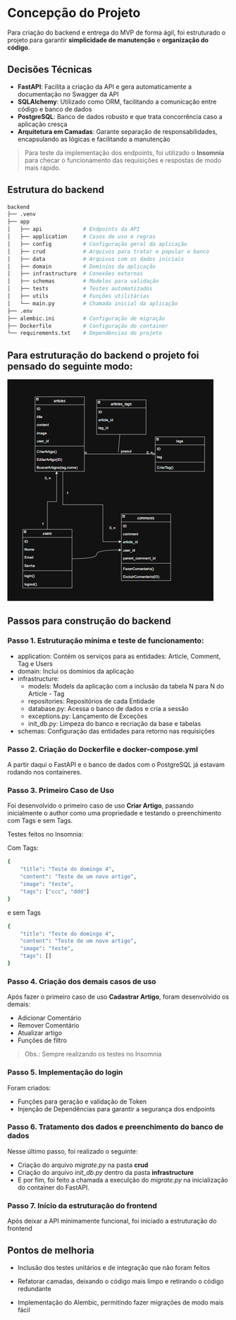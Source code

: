 # Concepção do Projeto

Para criação do backend e entrega do MVP de forma ágil, foi estruturado o projeto para garantir  **simplicidade de manutenção** e **organização do código**.

## Decisões Técnicas

- **FastAPI**: Facilita a criação da API e gera automaticamente a documentação no Swagger da API
- **SQLAlchemy**: Utilizado como ORM, facilitando a comunicação entre código e banco de dados
- **PostgreSQL**: Banco de dados robusto e que trata concorrência caso a aplicação cresça
- **Arquitetura em Camadas**: Garante separação de responsabilidades, encapsulando as lógicas e facilitando a manutenção

> Para teste da implementação dos endpoints, foi utilizado o **Insomnia** para checar o funcionamento das requisições e respostas de modo mais rápido.

## Estrutura do backend

```bash
backend
├── .venv
├── app
│   ├── api             # Endpoints da API
│   ├── application     # Casos de uso e regras
│   ├── config          # Configuração geral da aplicação
│   ├── crud            # Arquivos para tratar e popular o banco
│   ├── data            # Arquivos com os dados iniciais
│   ├── domain          # Domínios da aplicação
│   ├── infrastructure  # Conexões externas
│   ├── schemas         # Modelos para validação
│   ├── tests           # Testes automatizados
│   ├── utils           # Funções utilitárias
│   └── main.py         # Chamada inicial da aplicação
├── .env
├── alembic.ini         # Configuração de migração
├── Dockerfile          # Configuração do container
└── requirements.txt    # Dependências do projeto
```

## Para estruturação do backend o projeto foi pensado do seguinte modo:
![Estrutura do Projeto](./assets/structure.png)


## Passos para construção do backend

### Passo 1. Estruturação mínima e teste de funcionamento:

- application: Contém os serviços para as entidades: Article, Comment, Tag e Users
- domain: Inclui os domínios da aplicação
- infrastructure:
    - models: Models da aplicação com a inclusão da tabela N para N do Article - Tag
    - repositories: Repositórios de cada Entidade
    - database.py: Acessa o banco de dados e cria a sessão
    - exceptions.py: Lançamento de Exceções
    - init_db.py: Limpeza do banco e recriação da base e tabelas
- schemas: Configuração das entidades para retorno nas requisições

### Passo 2. Criação do Dockerfile e docker-compose.yml

A partir daqui o FastAPI e o banco de dados com o PostgreSQL já estavam rodando nos containeres.

### Passo 3. Primeiro Caso de Uso

Foi desenvolvido o primeiro caso de uso **Criar Artigo**, passando inicialmente o author como uma propriedade e testando o preenchimento com Tags e sem Tags.

Testes feitos no Insomnia:

Com Tags:
```bash
{
	"title": "Teste do domingo 4",
	"content": "Teste de um novo artigo",
	"image": "teste",
	"tags": ["ccc", "ddd"]
}
```

e sem Tags
```bash
{
	"title": "Teste do domingo 4",
	"content": "Teste de um novo artigo",
	"image": "teste",
	"tags": []
}
```

### Passo 4. Criação dos demais casos de uso
Após fazer o primeiro caso de uso **Cadastrar Artigo**, foram desenvolvido os demais:
- Adicionar Comentário
- Remover Comentário
- Atualizar artigo
- Funções de filtro

> Obs.: Sempre realizando os testes no Insomnia

### Passo 5. Implementação do login
Foram criados:
- Funções para geração e validação de Token
- Injenção de Dependências para garantir a segurança dos endpoints

### Passo 6. Tratamento dos dados e preenchimento do banco de dados
Nesse último passo, foi realizado o seguinte:
- Criação do arquivo *migrate.py* na pasta **crud**
- Criação do arquivo *init_db.py* dentro da pasta **infrastructure**
- E por fim, foi feito a chamada a execulção do *migrate.py* na inicialização do container do FastAPI.


### Passo 7. Início da estruturação do frontend
Após deixar a API minimamente funcional, foi iniciado a estruturação do frontend

## Pontos de melhoria

- Inclusão dos testes unitários e de integração que não foram feitos

- Refatorar camadas, deixando o código mais limpo e retirando o código redundante

- Implementação do Alembic, permitindo fazer migrações de modo mais fácil